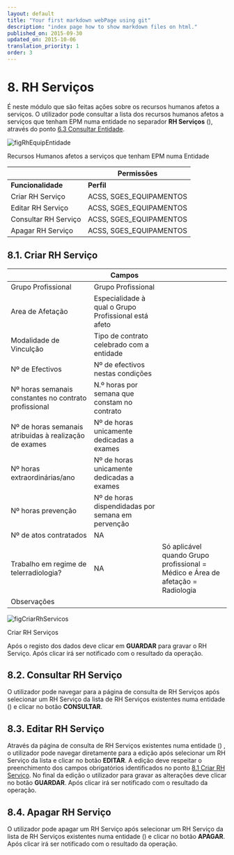 ```yaml
---
layout: default
title: "Your first markdown webPage using git"
description: "index page how to show markdown files on html."
published_on: 2015-09-30
updated_on: 2015-10-06
translation_priority: 1
order: 3
---
```


# 8. RH Serviços

É neste módulo que são feitas ações sobre os recursos humanos afetos a serviços.
O utilizador pode consultar a lista dos recursos humanos afetos a serviços que tenham EPM numa entidade no separador **RH Serviços**  ([](#figRhEquipEntidade)), através do ponto [6.3 Consultar Entidade](##consultar-entidade).

![figRhEquipEntidade](img/pages/8_0_1.jpg)

<p class="caption" id="figRhEquipEntidade"> Recursos Humanos afetos a serviços que tenham EPM numa Entidade</p>

|  | Permissões               | 
|----|--------------------------------------------|
|**Funcionalidade** |**Perfil**|
| Criar RH Serviço | ACSS, SGES_EQUIPAMENTOS|
| Editar RH Serviço | ACSS, SGES_EQUIPAMENTOS |
| Consultar RH Serviço | ACSS, SGES_EQUIPAMENTOS |
| Apagar RH Serviço| ACSS, SGES_EQUIPAMENTOS|

<p id="criaRhEquipamento"></p>

## 8.1. Criar RH Serviço

| |  Campos         ||
|---------------------------------------------------|----------|--|
|Grupo Profissional|Grupo Profissional||
|Area de Afetação| Especialidade à qual o Grupo Profissional está afeto| |
|Modalidade de Vinculção|Tipo de contrato celebrado com a entidade||
|Nº de Efectivos|Nº de efectivos nestas condições||
|Nº horas semanais constantes no contrato profissional|N.º horas por semana que constam no contrato||
|Nº de horas semanais atribuidas à realização de exames|Nº de horas unicamente dedicadas a exames||
|Nº horas extraordinárias/ano|Nº de horas unicamente dedicadas a exames||
|Nº horas prevenção|Nº de horas dispendidadas por semana em pervenção||
|Nº de atos contratados|NA||
|Trabalho em regime de telerradiologia?|NA|Só aplicável quando Grupo profissional = Médico e Área de afetação = Radiologia|
|Observações|||

![figCriarRhServicos](img/pages/8_1_1.jpg)

<p class="caption" id="figCriarRhServicos"> Criar RH Serviços</p>

Após o registo dos dados deve clicar em **GUARDAR** para gravar o RH Serviço. Após clicar irá ser notificado com o resultado da operação.

<p id="consultaRhEquipamento"></p>

## 8.2. Consultar RH Serviço

O utilizador pode navegar para a página de consulta de RH Serviços após selecionar um RH Serviço da lista de RH Serviços existentes numa entidade ([](#figRhEquipEntidade))  e clicar no botão **CONSULTAR**.

<p id="alteraRhEquipamento"></p>

## 8.3. Editar RH Serviço

Através da página de consulta de RH Serviços existentes numa entidade ([](#figRhEquipEntidade)) , o utilizador pode navegar diretamente para a edição após selecionar um RH Serviço da lista e clicar no botão **EDITAR**.
A edição deve respeitar o preenchimento dos campos obrigatórios identificados no ponto [8.1 Criar RH Serviço](#criar-rh-servico).
No final da edição o utilizador para gravar as alterações deve clicar no botão **GUARDAR**. Após clicar irá ser notificado com o resultado da operação.

<p id="removeRhEquipamento"></p>

## 8.4. Apagar RH Serviço
 
 O utilizador pode apagar um RH Serviço após selecionar um RH Serviço da lista de RH Serviços existentes numa entidade ([](#figRhAfetosEntidade)) e clicar no botão **APAGAR**. 
 Após clicar irá ser notificado com o resultado da operação.
